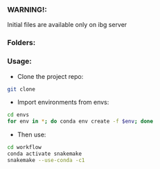### WARNING!:
Initial files are available only on ibg server 

### Folders:


### Usage:
* Clone the project repo:
```bash
git clone 
```
* Import environments from envs:
```bash
cd envs
for env in *; do conda env create -f $env; done
```
* Then use:
```bash
cd workflow
conda activate snakemake
snakemake --use-conda -c1
```
